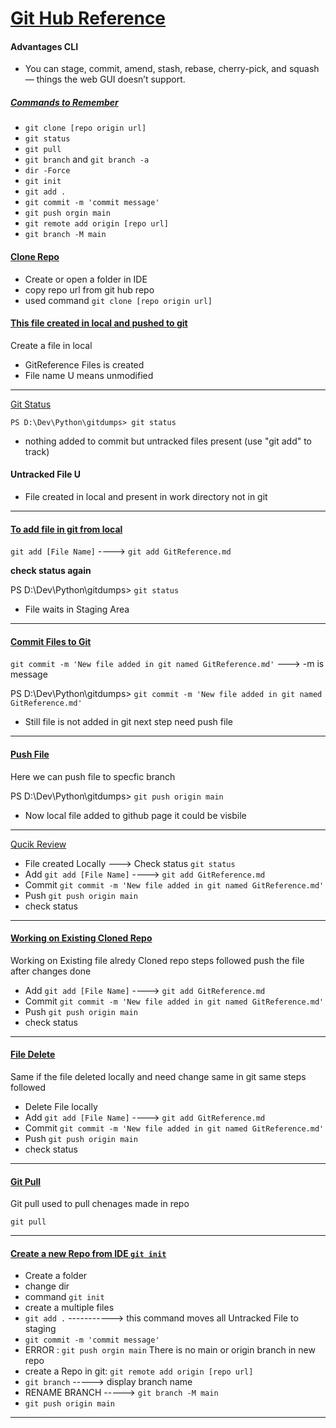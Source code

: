 # <u>Git Hub Reference</u>

#### Advantages CLI 

* You can stage, commit, amend, stash, rebase, cherry-pick, and squash — things the web GUI doesn’t support.

##### <u> Commands to Remember </u>

* `git clone [repo origin url] `
* `git status`
* `git pull`
* `git branch` and `git branch -a`
* `dir -Force`
* `git init`
* `git add .` 
* `git commit -m 'commit message'` 
* `git push orgin main` 
* `git remote add origin [repo url]`
* `git branch -M main`




#### <u>Clone Repo</u>

* Create or open a folder in IDE 
* copy repo url from git hub repo
* used command `git clone [repo origin url]`

 #### <u> This file created in local and pushed to git </u>

Create a file in local

* GitReference Files is created
* File name U means unmodified 

--------------------------------------------------

<u>Git Status</u>

`PS D:\Dev\Python\gitdumps> git status`



* nothing added to commit but untracked files present (use "git add" to track)






#### Untracked File U

* File created in local and present in work directory not in git


___________________________________________________


#### <u> To add file in git from local </u>

`git add [File Name]` ---->  `git add GitReference.md`

**check status again**

PS D:\Dev\Python\gitdumps> `git status`




* File waits in Staging Area

-----------------------------------------------------------------


#### <u>Commit Files to Git</u>

`git commit -m 'New file added in git named GitReference.md'` ---> -m is message

PS D:\Dev\Python\gitdumps> `git commit -m 'New file added in git named GitReference.md'`




* Still file is not added in git next step need push file
 -----------------------------------------------------------------------------------------


 #### <u>Push File</u>


Here we can push file to specfic branch 

PS D:\Dev\Python\gitdumps> `git push origin main `


* Now local file added to github page it could be visbile 

-----------------------------------------------------------------------


<u>Qucik Review</u>


* File created Locally  ---> Check status    `git status`
* Add   `git add [File Name]` ---->  `git add GitReference.md` 
* Commit  `git commit -m 'New file added in git named GitReference.md'`
* Push  `git push origin main`
* check status


---------------------------------------------------------------------------


#### <u>Working on Existing Cloned Repo </u>

Working on Existing file alredy Cloned repo steps followed push the file after changes done

* Add   `git add [File Name]` ---->  `git add GitReference.md` 
* Commit  `git commit -m 'New file added in git named GitReference.md'`
* Push  `git push origin main`
* check status



--------------------------------------------------------------------------


#### <u> File Delete</u>

Same if the file deleted locally and need change same in git same steps followed

* Delete File locally
* Add   `git add [File Name]` ---->  `git add GitReference.md` 
* Commit  `git commit -m 'New file added in git named GitReference.md'`
* Push  `git push origin main`
* check status


------------------------------------------------------------------------------------

#### <u> Git Pull </u>

Git pull used to pull chenages made in repo

`git pull`

----------------------------------------------------------------------

#### <u>Create a new Repo from IDE `git init` </u>


* Create a folder
* change dir
* command `git init`
* create a multiple files
* `git add .`  -----------> this command moves all Untracked File to staging
*  `git commit -m 'commit message'` 
* ERROR : `git push orgin main` There is no main or origin branch in new repo
* create a Repo in git:
      `git remote add origin [repo url]`
* `git branch`  -----> display branch name
* RENAME BRANCH -----> `git branch -M main`
* `git push origin main`

-----------------------------------------------------------------------



